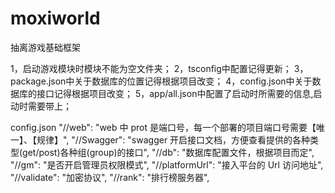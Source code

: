 # moxiworld

抽离游戏基础框架

1，启动游戏模块时模块不能为空文件夹；
2，tsconfig中配置记得更新；
3，package.json中关于数据库的位置记得根据项目改变；
4，config.json中关于数据库的接口记得根据项目改变；
5，app/all.json中配置了启动时所需要的信息,启动时需要带上；

config.json
"//web": "web 中 prot 是端口号，每一个部署的项目端口号需要【唯一】、【规律】",
"//Swagger": "swagger 开启接口文档，方便查看提供的各种类型(get/post)各种组(group)的接口",
"//db": "数据库配置文件，根据项目而定",
"//gm": "是否开启管理员权限模式",
"//platformUrl": "接入平台的 Url 访问地址",
"//validate": "加密协议",
"//rank": "排行榜服务器",